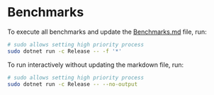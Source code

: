 # Benchmarks

To execute all benchmarks and update the [Benchmarks.md](./Benchmarks.md) file, run:

```sh
# sudo allows setting high priority process
sudo dotnet run -c Release -- -f '*'
```

To run interactively without updating the markdown file, run:

```sh
# sudo allows setting high priority process
sudo dotnet run -c Release -- --no-output
```
